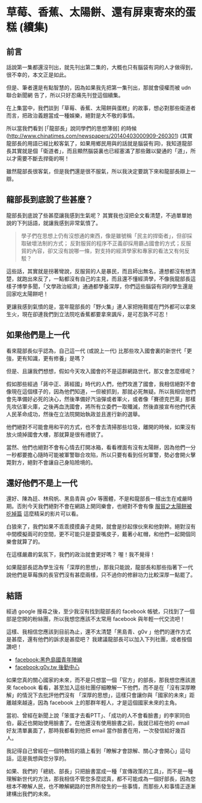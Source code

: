 # 草莓、香蕉、太陽餅、還有屏東寄來的蛋糕 (續集)

## 前言

話說第一集都還沒刊出，就先刊出第二集的，大概也只有腦袋有洞的人才做得到，很不幸的，本文正是如此。

但是、筆者還是有點智慧的，因為如果我先把第一集刊出，那就會侵權而被 udn 聯合新聞網 告了，所以只好忍痛先刊登這個續集。

在上集當中，我們談到「草莓、香蕉、太陽餅與蛋糕」的故事，想必對那些衛道者而言，把政治義題當成一種娛樂，絕對是大不敬的事情。

所以當我們看到 [「龍部長」說同學們的思想薄弱] 的時候 (http://www.chinatimes.com/newspapers/20140403000909-260301)  (其實龍部長的用語已經比較客氣了，如果用鄉民用與的話就是腦袋有洞)，我知道龍部長其實就是個「衛道者」，而且顯然腦袋裏也已經塞滿了那些難以變通的「道」，所以才需要不斷去捍衛的啊！

雖然龍部長很客氣，但是我們還是很不服氣，所以我決定要跳下來和龍部長辯上一辯。

## 龍部長到底說了些甚麼？

龍部長到底說了些甚麼讓我感到生氣呢？ 其實我也沒把全文看清楚，不過單單她說的下列話語，就讓我感到非常氣憤了。

>  學子們在思想上仍有沒想通的東西，像是雖號稱「民主的捍衛者」，但卻採取破壞法制的方式； 反對服貿的程序不正義卻採用霸占國會的方式；反服貿的內容，卻又沒有說哪一條，對支持的經濟學家和專家的看法又有何反駁？

這些話，其實就是拐著彎說，反服貿的人是暴民，而且師出無名，連想都沒有想清楚，就跑出來反了，一點都沒有自己的主見，而且還不懂經濟學，不像我龍部長這樣子博學多聞，「文學政治經濟」通通都學養深厚，你們這些腦袋有洞的學生還是回家吃太陽餅吧！

更讓我感到氣憤的是，當年龍部長的「野火集」連人家把拖鞋擺在門外都可以拿來生火，現在卻連我們到立法院吃香蕉都要拿來諷斥，是可忍孰不可忍！

## 如果他們是上一代

看來龍部長似乎認為，自己這一代 (或說上一代) 比那些攻入國會裏的新世代「更強，更有知識，更有修養」是嗎？

但是、且讓我們想想，假如今天攻入國會的不是這群網路世代，那又會怎麼樣呢？

假如那些經過「蔣中正、蔣經國」時代的人們，他們攻進了國會，我相信絕對不會像現在這個樣子的，因為他們知道，一但被抓到，那就必死無疑。所以我相信他們會先準備好必死的決心，然後準備好汽油彈或者軍火，或者像「賽德克巴萊」那樣先攻佔軍火庫，之後再血洗國會，將所有立委們一取殲滅，然後直接宣布他們代表人民革命成功，然後在立法院開始執政並且進行新的選舉。

他們絕對不可能會用和平的方式，也不會去清掃那些垃圾，離開的時候，如果沒有放火燒掉國會大樓，那就算是很有禮貌了。

當然、他們也絕對不會有心情去打開冰箱，看看裡面有沒有太陽餅，因為他們一分一秒都要擔心隨時可能被軍警聯合攻陷，所以只要有看到任何軍警，勢必會開火擊斃對方，絕對不會讓自己身陷險境的。

## 還好他們不是上一代

還好、陳為廷、林飛帆、黑島青與 g0v 等團體，不是和龍部長一樣出生在戒嚴時期。否則今天我們絕對不會在網路上開同樂會，也絕對不會有像 [服貿之太陽餅被吃掉篇](https://www.youtube.com/watch?v=bZEJFMRrvls) 這麼精采的影片可以看。

白狼來了，我們如果不乖乖摸摸鼻子走開，就會是抄起傢伙來和他對幹。絕對沒有中間模擬兩可的空間，更不可能只是耍耍嘴皮子，戴著小紅帽，和他們一起開個同樂會就算了的。

在這樣嚴肅的氣氛下，我們的政治就會更好嗎？ 喔！我不覺得！ 

如果龍部長認為學生沒有「深厚的思想」，那我只能說，龍部長和那些指著下一代說他們是草莓族的長官們沒有甚麼兩樣，只不過你的修辭功力比較深厚一點罷了。

## 結語

經過 google 搜尋之後，至少我沒有找到龍部長的 facebook 帳號，只找到了一個部是您開的粉絲團，所以我想您應該不太常用 facebook 與年輕一代交流吧！

這樣、我相信您應該到目前為止，還不太清楚「黑島青、g0v 」他們的運作方式是甚麼，還有他們的訴求是甚麼吧？ 我建議龍部長可以加入下列社團，或者按個讚吧！

* [facebook:黑色島國青年陣線](https://www.facebook.com/lslandnationyouth?fref=ts)
* [facebook:g0v.tw 後勤中心](https://www.facebook.com/groups/g0v.general)

如果您真的關心國家的未來，而不是只想當一個「官方」的部長，那我想您應該進來 facebook 看看，甚至加入這些社團仔細瞭解一下他們，而不是在「沒有深厚瞭解」的情況下去批評他們沒有
「深厚的思想」，這樣只會讓你與「國家的未來」距離越來越遠，因為 facebook 上的那群年輕人，才是這個國家未來的主角。

當初、曾經在新聞上說「笨蛋才去看PTT」、「成功的人不會看臉書」的李家同伯伯，最近也開始使用臉書了。在他還沒有使用臉書之前，我就已經在他的 email 好友清單裏面了，那時我都看到他把 email 當作臉書在用，一次發信給好幾百人。

我記得自己曾經在一個特教班的牆上看到「瞭解才會諒解、關心才會開心」這句話，這是我想與您分享的。

如果、我們的「總統、部長」只把臉書當成一種「宣傳政策的工具」，而不是一種理解新世代的方法，那我相信不管您多麼認真，都不可能成為一個好部長，因為您根本不瞭解人民，也不瞭解網路的世界所發生的一些事情，而那些人和事情正逐漸建構出我們的未來。



